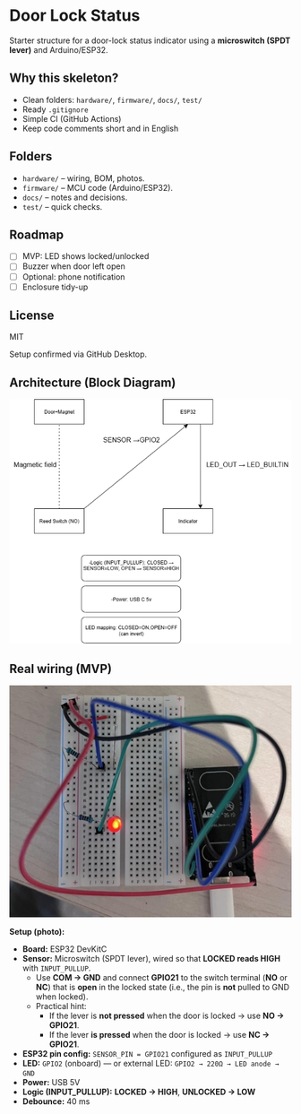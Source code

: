 # Door Lock Status
Starter structure for a door-lock status indicator using a **microswitch (SPDT lever)** and Arduino/ESP32.

## Why this skeleton?
- Clean folders: `hardware/`, `firmware/`, `docs/`, `test/`
- Ready `.gitignore`
- Simple CI (GitHub Actions)
- Keep code comments short and in English

## Folders
- `hardware/` – wiring, BOM, photos.
- `firmware/` – MCU code (Arduino/ESP32).
- `docs/` – notes and decisions.
- `test/` – quick checks.

## Roadmap 
- [ ] MVP: LED shows locked/unlocked
- [ ] Buzzer when door left open
- [ ] Optional: phone notification
- [ ] Enclosure tidy-up

## License
MIT 

Setup confirmed via GitHub Desktop.

## Architecture (Block Diagram)
![Block diagram](hardware/door-lock-wiring.png)

## Real wiring (MVP)
![Real wiring – ESP32 DevKitC, microswitch on GPIO21, LED on GPIO2](hardware/door-lock-abtipus.jpeg)

**Setup (photo):**
- **Board:** ESP32 DevKitC
- **Sensor:** Microswitch (SPDT lever), wired so that **LOCKED reads HIGH** with `INPUT_PULLUP`.
  - Use **COM → GND** and connect **GPIO21** to the switch terminal (**NO** or **NC**) that is **open** in the locked state (i.e., the pin is **not** pulled to GND when locked).
  - Practical hint:
    - If the lever is **not pressed** when the door is locked → use **NO → GPIO21**.
    - If the lever **is pressed** when the door is locked → use **NC → GPIO21**.
- **ESP32 pin config:** `SENSOR_PIN = GPIO21` configured as `INPUT_PULLUP`
- **LED:** `GPIO2` (onboard) — or external LED: `GPIO2 → 220Ω → LED anode → GND`
- **Power:** USB 5V
- **Logic (INPUT_PULLUP):** **LOCKED → HIGH**, **UNLOCKED → LOW**
- **Debounce:** 40 ms




